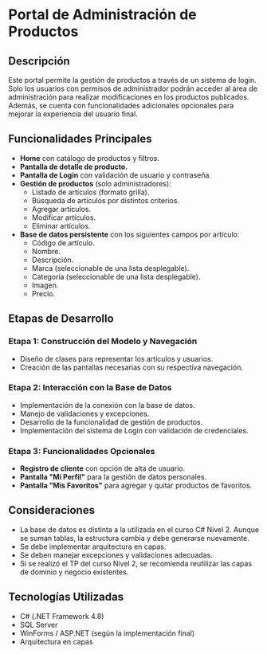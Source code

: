 # Portal de Administración de Productos

## Descripción
Este portal permite la gestión de productos a través de un sistema de login. Solo los usuarios con permisos de administrador podrán acceder al área de administración para realizar modificaciones en los productos publicados. Además, se cuenta con funcionalidades adicionales opcionales para mejorar la experiencia del usuario final.

## Funcionalidades Principales
- **Home** con catálogo de productos y filtros.
- **Pantalla de detalle de producto.**
- **Pantalla de Login** con validación de usuario y contraseña.
- **Gestión de productos** (solo administradores):
  - Listado de artículos (formato grilla).
  - Búsqueda de artículos por distintos criterios.
  - Agregar artículos.
  - Modificar artículos.
  - Eliminar artículos.
- **Base de datos persistente** con los siguientes campos por artículo:
  - Código de artículo.
  - Nombre.
  - Descripción.
  - Marca (seleccionable de una lista desplegable).
  - Categoría (seleccionable de una lista desplegable).
  - Imagen.
  - Precio.

## Etapas de Desarrollo
### Etapa 1: Construcción del Modelo y Navegación
- Diseño de clases para representar los artículos y usuarios.
- Creación de las pantallas necesarias con su respectiva navegación.

### Etapa 2: Interacción con la Base de Datos
- Implementación de la conexión con la base de datos.
- Manejo de validaciones y excepciones.
- Desarrollo de la funcionalidad de gestión de productos.
- Implementación del sistema de Login con validación de credenciales.

### Etapa 3: Funcionalidades Opcionales
- **Registro de cliente** con opción de alta de usuario.
- **Pantalla "Mi Perfil"** para la gestión de datos personales.
- **Pantalla "Mis Favoritos"** para agregar y quitar productos de favoritos.

## Consideraciones
- La base de datos es distinta a la utilizada en el curso C# Nivel 2. Aunque se suman tablas, la estructura cambia y debe generarse nuevamente.
- Se debe implementar arquitectura en capas.
- Se deben manejar excepciones y validaciones adecuadas.
- Si se realizó el TP del curso Nivel 2, se recomienda reutilizar las capas de dominio y negocio existentes.

## Tecnologías Utilizadas
- C# (.NET Framework 4.8)
- SQL Server
- WinForms / ASP.NET (según la implementación final)
- Arquitectura en capas



 
